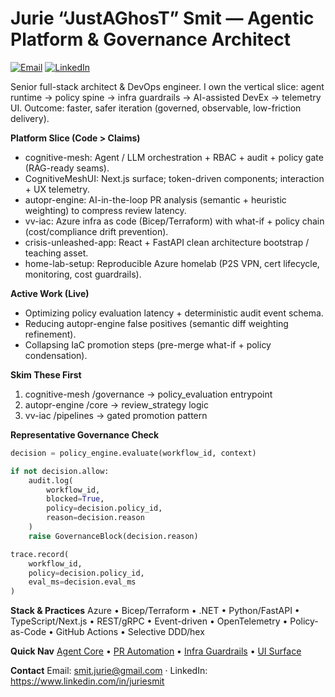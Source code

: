 # Jurie “JustAGhosT” Smit — Agentic Platform & Governance Architect

[![Email](https://img.shields.io/badge/email-smit.jurie%40gmail.com-blue)](mailto:smit.jurie@gmail.com)
[![LinkedIn](https://img.shields.io/badge/linkedin-juriesmit-informational)](https://www.linkedin.com/in/juriesmit)

Senior full-stack architect & DevOps engineer. I own the vertical slice: agent runtime → policy spine → infra guardrails → AI-assisted DevEx → telemetry UI. Outcome: faster, safer iteration (governed, observable, low-friction delivery).

**Platform Slice (Code > Claims)**
- cognitive-mesh: Agent / LLM orchestration + RBAC + audit + policy gate (RAG-ready seams).
- CognitiveMeshUI: Next.js surface; token-driven components; interaction + UX telemetry.
- autopr-engine: AI-in-the-loop PR analysis (semantic + heuristic weighting) to compress review latency.
- vv-iac: Azure infra as code (Bicep/Terraform) with what-if + policy chain (cost/compliance drift prevention).
- crisis-unleashed-app: React + FastAPI clean architecture bootstrap / teaching asset.
- home-lab-setup: Reproducible Azure homelab (P2S VPN, cert lifecycle, monitoring, cost guardrails).

**Active Work (Live)**
- Optimizing policy evaluation latency + deterministic audit event schema.
- Reducing autopr-engine false positives (semantic diff weighting refinement).
- Collapsing IaC promotion steps (pre-merge what-if + policy condensation).

**Skim These First**
1. cognitive-mesh /governance → policy_evaluation entrypoint
2. autopr-engine /core → review_strategy logic
3. vv-iac /pipelines → gated promotion pattern

**Representative Governance Check**
```python
decision = policy_engine.evaluate(workflow_id, context)

if not decision.allow:
    audit.log(
        workflow_id,
        blocked=True,
        policy=decision.policy_id,
        reason=decision.reason
    )
    raise GovernanceBlock(decision.reason)

trace.record(
    workflow_id,
    policy=decision.policy_id,
    eval_ms=decision.eval_ms
)
```

**Stack & Practices**
Azure • Bicep/Terraform • .NET • Python/FastAPI • TypeScript/Next.js • REST/gRPC • Event-driven • OpenTelemetry • Policy-as-Code • GitHub Actions • Selective DDD/hex

**Quick Nav**
[Agent Core](https://github.com/JustAGhosT/cognitive-mesh) • [PR Automation](https://github.com/JustAGhosT/autopr-engine) • [Infra Guardrails](https://github.com/JustAGhosT/vv-iac) • [UI Surface](https://github.com/JustAGhosT/CognitiveMeshUI)

**Contact**
Email: smit.jurie@gmail.com · LinkedIn: https://www.linkedin.com/in/juriesmit
